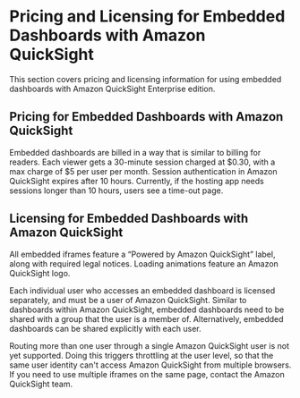 # Pricing and Licensing for Embedded Dashboards with Amazon QuickSight<a name="embedded-dashboards-pricing-and-licensing"></a>

This section covers pricing and licensing information for using embedded dashboards with Amazon QuickSight Enterprise edition\.

## Pricing for Embedded Dashboards with Amazon QuickSight<a name="embedded-dashboards-pricing"></a>

Embedded dashboards are billed in a way that is similar to billing for readers\. Each viewer gets a 30\-minute session charged at $0\.30, with a max charge of $5 per user per month\. Session authentication in Amazon QuickSight expires after 10 hours\. Currently, if the hosting app needs sessions longer than 10 hours, users see a time\-out page\. 

## Licensing for Embedded Dashboards with Amazon QuickSight<a name="embedded-dashboards-licensing"></a>

All embedded iframes feature a “Powered by Amazon QuickSight” label, along with required legal notices\. Loading animations feature an Amazon QuickSight logo\.

Each individual user who accesses an embedded dashboard is licensed separately, and must be a user of Amazon QuickSight\. Similar to dashboards within Amazon QuickSight, embedded dashboards need to be shared with a group that the user is a member of\. Alternatively, embedded dashboards can be shared explicitly with each user\. 

Routing more than one user through a single Amazon QuickSight user is not yet supported\. Doing this triggers throttling at the user level, so that the same user identity can't access Amazon QuickSight from multiple browsers\. If you need to use multiple iframes on the same page, contact the Amazon QuickSight team\. 